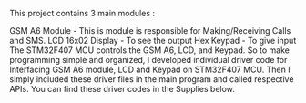 This project contains 3 main modules :

GSM A6 Module - This is module is responsible for Making/Receiving Calls and SMS.
LCD 16x02 Display - To see the output
Hex Keypad - To give input
The STM32F407 MCU controls the GSM A6, LCD, and Keypad. So to make programming simple and organized, I developed individual driver code for Interfacing GSM A6 module, LCD and Keypad on STM32F407 MCU. Then I simply included these driver files in the main program and called respective APIs. You can find these driver codes in the Supplies below.
